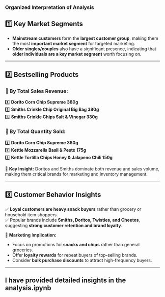 ### **Organized Interpretation of Analysis**  

## **1️⃣ Key Market Segments**  
- **Mainstream customers** form the **largest customer group**, making them the most **important market segment** for targeted marketing.  
- **Older singles/couples** also have a significant presence, indicating that **older individuals are a key market segment** worth focusing on.  

---

## **2️⃣ Bestselling Products**  

### **🔹 By Total Sales Revenue:**  
1️⃣ **Dorito Corn Chip Supreme 380g**  
2️⃣ **Smiths Crinkle Chip Original Big Bag 380g**  
3️⃣ **Smiths Crinkle Chips Salt & Vinegar 330g**  

### **🔹 By Total Quantity Sold:**  
1️⃣ **Dorito Corn Chip Supreme 380g**  
2️⃣ **Kettle Mozzarella Basil & Pesto 175g**  
3️⃣ **Kettle Tortilla Chips Honey & Jalapeno Chili 150g**  

📌 **Key Insight:** Doritos and Smiths dominate both revenue and sales volume, making them critical brands for marketing and inventory management.  

---

## **3️⃣ Customer Behavior Insights**  
✅ **Loyal customers are heavy snack buyers** rather than grocery or household item shoppers.  
✅ Popular brands include **Smiths, Doritos, Twisties, and Cheetos**, suggesting **strong customer retention and brand loyalty**.  

📌 **Marketing Implication:**  
- Focus on promotions for **snacks and chips** rather than general groceries.  
- Offer **loyalty rewards** for repeat buyers of top-selling brands.  
- Consider **bulk purchase discounts** to attract high-frequency buyers.  

---
## I have provided detailed insights in the analysis.ipynb
